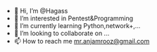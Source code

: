 - 👋 Hi, I’m @Hagass
- 👀 I’m interested in Pentest&Programming
- 🌱 I’m currently learning Python,network+,...
- 💞️ I’m looking to collaborate on ...
- 📫 How to reach me mr.anjamrooz@gmail.com

<!---
Hagass/Hagass is a ✨ special ✨ repository because its `README.md` (this file) appears on your GitHub profile.
You can click the Preview link to take a look at your changes.
--->
